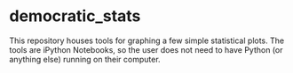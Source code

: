 # democratic_stats
This repository houses tools for graphing a few simple statistical plots.  The tools are iPython Notebooks, so the user does not need to have Python (or anything else) running on their computer.
